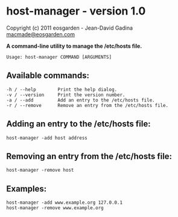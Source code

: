 host-manager - version 1.0
==========================

Copyright (c) 2011 eosgarden - Jean-David Gadina <macmade@eosgarden.com>

**A command-line utility to manage the /etc/hosts file.**

    Usage: host-manager COMMAND [ARGUMENTS]

Available commands:
-------------------

    -h / --help        Print the help dialog.
    -v / --version     Print the version number.
    -a / --add         Add an entry to the /etc/hosts file.
    -r / --remove      Remove an entry from the /etc/hosts file.

Adding an entry to the /etc/hosts file:
---------------------------------------

    host-manager -add host address

Removing an entry from the /etc/hosts file:
-------------------------------------------

    host-manager -remove host

Examples:
---------

    host-manager -add www.example.org 127.0.0.1
    host-manager -remove www.example.org

